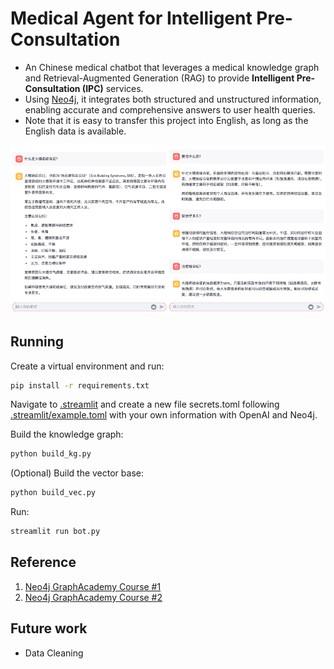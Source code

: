 # Medical Agent for Intelligent Pre-Consultation

- An Chinese medical chatbot that leverages a medical knowledge graph and Retrieval-Augmented Generation (RAG) to provide **Intelligent Pre-Consultation (IPC)** services.
- Using [Neo4j](https://neo4j.com/), it integrates both structured and unstructured information, enabling accurate and comprehensive answers to user health queries.
- Note that it is easy to transfer this project into English, as long as the English data is available.

![demo](img/image.png)

## Running

Create a virtual environment and run:

```bash
pip install -r requirements.txt
```

Navigate to [.streamlit](.streamlit) and create a new file secrets.toml following [.streamlit/example.toml](.streamlit/example.toml) with your own information with OpenAI and Neo4j.

Build the knowledge graph:

```bash
python build_kg.py
```

(Optional) Build the vector base:

```bash
python build_vec.py
```

Run:

```bash
streamlit run bot.py
```

## Reference

1. [Neo4j GraphAcademy Course #1](https://graphacademy.neo4j.com/courses/llm-chatbot-python/)
2. [Neo4j GraphAcademy Course #2](https://graphacademy.neo4j.com/courses/llm-fundamentals/)

## Future work

- Data Cleaning
